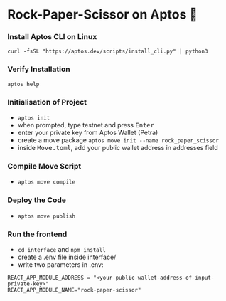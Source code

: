 # Rock-Paper-Scissor on Aptos 🔮

### Install Aptos CLI on Linux
```curl -fsSL "https://aptos.dev/scripts/install_cli.py" | python3```

### Verify Installation
```aptos help```

### Initialisation of Project

+ ```aptos init```
+ when prompted, type testnet and press <kbd>Enter</kbd>
+ enter your private key from Aptos Wallet (Petra)
+ create a move package ```aptos move init --name rock_paper_scissor```
+ inside <kbd>Move.toml</kbd>, add your public wallet address in addresses field
### Compile Move Script
+ ```aptos move compile```

### Deploy the Code
+ ```aptos move publish```

### Run the frontend
+ ```cd interface``` and ```npm install```
+ create a .env file inside interface/
+ write two parameters in .env: 
```
REACT_APP_MODULE_ADDRESS = "<your-public-wallet-address-of-input-private-key>"
REACT_APP_MODULE_NAME="rock-paper-scissor"
```

